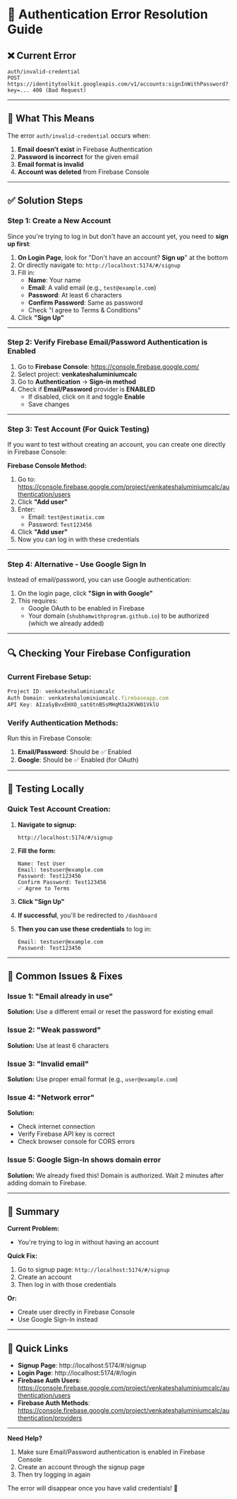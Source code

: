 # 🔐 Authentication Error Resolution Guide

## ❌ Current Error

```
auth/invalid-credential
POST https://identitytoolkit.googleapis.com/v1/accounts:signInWithPassword?key=... 400 (Bad Request)
```

---

## 🎯 What This Means

The error `auth/invalid-credential` occurs when:

1. **Email doesn't exist** in Firebase Authentication
2. **Password is incorrect** for the given email
3. **Email format is invalid**
4. **Account was deleted** from Firebase Console

---

## ✅ Solution Steps

### **Step 1: Create a New Account**

Since you're trying to log in but don't have an account yet, you need to **sign up first**:

1. **On Login Page**, look for "Don't have an account? **Sign up**" at the bottom
2. Or directly navigate to: `http://localhost:5174/#/signup`
3. Fill in:
   - **Name**: Your name
   - **Email**: A valid email (e.g., `test@example.com`)
   - **Password**: At least 6 characters
   - **Confirm Password**: Same as password
   - Check "I agree to Terms & Conditions"
4. Click **"Sign Up"**

---

### **Step 2: Verify Firebase Email/Password Authentication is Enabled**

1. Go to **Firebase Console**: https://console.firebase.google.com/
2. Select project: **venkateshaluminiumcalc**
3. Go to **Authentication** → **Sign-in method**
4. Check if **Email/Password** provider is **ENABLED**
   - If disabled, click on it and toggle **Enable**
   - Save changes

---

### **Step 3: Test Account (For Quick Testing)**

If you want to test without creating an account, you can create one directly in Firebase Console:

**Firebase Console Method:**
1. Go to: https://console.firebase.google.com/project/venkateshaluminiumcalc/authentication/users
2. Click **"Add user"**
3. Enter:
   - Email: `test@estimatix.com`
   - Password: `Test123456`
4. Click **"Add user"**
5. Now you can log in with these credentials

---

### **Step 4: Alternative - Use Google Sign In**

Instead of email/password, you can use Google authentication:

1. On the login page, click **"Sign in with Google"**
2. This requires:
   - Google OAuth to be enabled in Firebase
   - Your domain (`shubhamwithprogram.github.io`) to be authorized (which we already added)

---

## 🔍 Checking Your Firebase Configuration

### **Current Firebase Setup:**
```javascript
Project ID: venkateshaluminiumcalc
Auth Domain: venkateshaluminiumcalc.firebaseapp.com
API Key: AIzaSyBvxEHXO_sat6tnBSsMHqM3a2KVW01VklU
```

### **Verify Authentication Methods:**

Run this in Firebase Console:
1. **Email/Password**: Should be ✅ Enabled
2. **Google**: Should be ✅ Enabled (for OAuth)

---

## 🧪 Testing Locally

### **Quick Test Account Creation:**

1. **Navigate to signup:**
   ```
   http://localhost:5174/#/signup
   ```

2. **Fill the form:**
   ```
   Name: Test User
   Email: testuser@example.com
   Password: Test123456
   Confirm Password: Test123456
   ✅ Agree to Terms
   ```

3. **Click "Sign Up"**

4. **If successful**, you'll be redirected to `/dashboard`

5. **Then you can use these credentials** to log in:
   ```
   Email: testuser@example.com
   Password: Test123456
   ```

---

## 🐛 Common Issues & Fixes

### **Issue 1: "Email already in use"**
**Solution:** Use a different email or reset the password for existing email

### **Issue 2: "Weak password"**
**Solution:** Use at least 6 characters

### **Issue 3: "Invalid email"**
**Solution:** Use proper email format (e.g., `user@example.com`)

### **Issue 4: "Network error"**
**Solution:** 
- Check internet connection
- Verify Firebase API key is correct
- Check browser console for CORS errors

### **Issue 5: Google Sign-In shows domain error**
**Solution:** We already fixed this! Domain is authorized. Wait 2 minutes after adding domain to Firebase.

---

## 📝 Summary

**Current Problem:**
- You're trying to log in without having an account

**Quick Fix:**
1. Go to signup page: `http://localhost:5174/#/signup`
2. Create an account
3. Then log in with those credentials

**Or:**
- Create user directly in Firebase Console
- Use Google Sign-In instead

---

## 🔗 Quick Links

- **Signup Page**: http://localhost:5174/#/signup
- **Login Page**: http://localhost:5174/#/login
- **Firebase Auth Users**: https://console.firebase.google.com/project/venkateshaluminiumcalc/authentication/users
- **Firebase Auth Methods**: https://console.firebase.google.com/project/venkateshaluminiumcalc/authentication/providers

---

**Need Help?**
1. Make sure Email/Password authentication is enabled in Firebase Console
2. Create an account through the signup page
3. Then try logging in again

The error will disappear once you have valid credentials! 🎉
